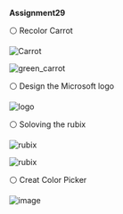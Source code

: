  **Assignment29**
 
⚪ Recolor Carrot

![Carrot](https://user-images.githubusercontent.com/76538787/162495759-52d9ab72-067a-412d-90d1-d81920e9fa16.jpg)

![green_carrot](https://user-images.githubusercontent.com/76538787/162495789-d7cdec65-6558-4168-85fa-f0024237a59b.jpg)


⚪ Design the Microsoft logo

![logo](https://user-images.githubusercontent.com/76538787/162496005-389c4d6a-9b40-4f4a-bfe5-ae040631364d.jpg)


⚪ Soloving the rubix

![rubix](https://user-images.githubusercontent.com/76538787/162496133-ea45bef8-c908-45df-a2a7-16f0d4693f92.png)

![rubix](https://user-images.githubusercontent.com/76538787/162496177-f1be4612-5949-41cc-8377-2bb1958d2ae6.jpg)

⚪ Creat Color Picker

![image](https://user-images.githubusercontent.com/76538787/162496481-01369217-b9ac-4e87-9e8d-4bcd19bbb2df.png)
